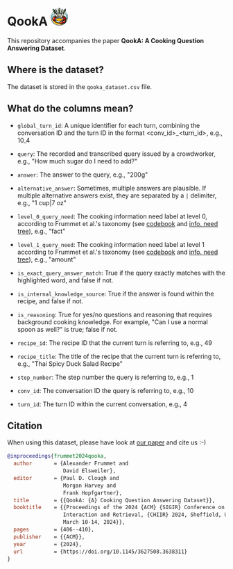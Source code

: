 # QookA <img src="assets/qooka_logo.png" alt="QookA logo" width="40"/>
This repository accompanies the paper **QookA: A Cooking Question Answering Dataset**.

## Where is the dataset?
The dataset is stored in the `qooka_dataset.csv` file.

## What do the columns mean?
- `global_turn_id`: A unique identifier for each turn, combining the conversation ID and the turn ID in the format <conv_id>_<turn_id>, e.g., 10_4 

- `query`: The recorded and transcribed query issued by a crowdworker, e.g., "How much sugar do I need to add?"

- `answer`: The answer to the query, e.g., "200g"

- `alternative_answer`:  Sometimes, multiple answers are plausible. If multiple alternative answers exist, they are separated by a `|` delimiter, e.g., "1 cup|7 oz" 

- `level_0_query_need`: The cooking information need label at level 0, according to Frummet et al.'s taxonomy (see [codebook](https://github.com/AlexFrummet/CookversationalSearch/blob/master/annotation/annotation_schema_cookversational_search.xlsx) and [info. need tree](https://github.com/AlexFrummet/CookversationalSearch/blob/master/annotation/InfoNeedTaxonomy.svg)), e.g., "fact"

- `level_1_query_need`: The cooking information need label at level 1 according to Frummet et al.'s taxonomy (see [codebook](https://github.com/AlexFrummet/CookversationalSearch/blob/master/annotation/annotation_schema_cookversational_search.xlsx) and [info. need tree](https://github.com/AlexFrummet/CookversationalSearch/blob/master/annotation/InfoNeedTaxonomy.svg)), e.g., "amount" 

- `is_exact_query_answer_match`: True if the query exactly matches with the highlighted word, and false if not.

- `is_internal_knowledge_source`: True if the answer is found within the recipe, and false if not.

- `is_reasoning`: True for yes/no questions and reasoning that requires background cooking knowledge. For example, "Can I use a normal spoon as well?" is true; false if not.

- `recipe_id`: The recipe ID that the current turn is referring to, e.g., 49

- `recipe_title`: The title of the recipe that the current turn is referring to, e.g., "Thai Spicy Duck Salad Recipe"

- `step_number`: The step number the query is referring to, e.g., 1

- `conv_id`: The conversation ID the query is referring to, e.g., 10

- `turn_id`: The turn ID within the current conversation, e.g., 4

## Citation
When using this dataset, please have look at [our paper](https://dl.acm.org/doi/10.1145/3627508.3638311) and cite us :-)
```bibtex
@inproceedings{frummet2024qooka,
  author       = {Alexander Frummet and
                  David Elsweiler},
  editor       = {Paul D. Clough and
                  Morgan Harvey and
                  Frank Hopfgartner},
  title        = {{QookA: {A} Cooking Question Answering Dataset}},
  booktitle    = {{Proceedings of the 2024 {ACM} {SIGIR} Conference on Human Information
                  Interaction and Retrieval, {CHIIR} 2024, Sheffield, United Kingdom,
                  March 10-14, 2024}},
  pages        = {406--410},
  publisher    = {{ACM}},
  year         = {2024},
  url          = {https://doi.org/10.1145/3627508.3638311}
}
```

